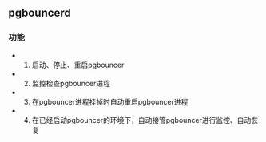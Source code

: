 ## pgbouncerd
### 功能
* 1. 启动、停止、重启pgbouncer
* 2. 监控检查pgbouncer进程
* 3. 在pgbouncer进程挂掉时自动重启pgbouncer进程
* 4. 在已经启动pgbouncer的环境下，自动接管pgbouncer进行监控、自动恢复
